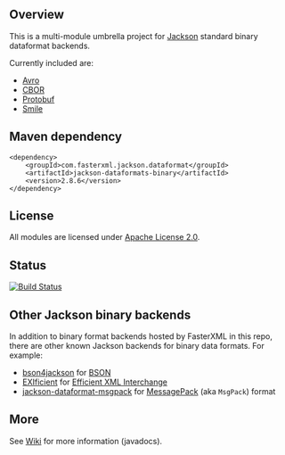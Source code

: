 ## Overview

This is a multi-module umbrella project for [Jackson](../../../jackson)
standard binary dataformat backends.

Currently included are:

* [Avro](avro/)
* [CBOR](cbor/)
* [Protobuf](protobuf/)
* [Smile](smile/)

## Maven dependency
```
<dependency>
    <groupId>com.fasterxml.jackson.dataformat</groupId>
    <artifactId>jackson-dataformats-binary</artifactId>
    <version>2.8.6</version>
</dependency>
```

## License

All modules are licensed under [Apache License 2.0](http://www.apache.org/licenses/LICENSE-2.0.txt).

## Status

[![Build Status](https://travis-ci.org/FasterXML/jackson-dataformats-binary.svg)](https://travis-ci.org/FasterXML/jackson-dataformats-binary)

## Other Jackson binary backends

In addition to binary format backends hosted by FasterXML in this repo, there are other
known Jackson backends for binary data formats.
For example:

* [bson4jackson](https://github.com/michel-kraemer/bson4jackson) for [BSON](http://en.wikipedia.org/wiki/BSON)
* [EXIficient](https://github.com/EXIficient/exificient-for-json) for [Efficient XML Interchange](https://en.wikipedia.org/wiki/Efficient_XML_Interchange)
* [jackson-dataformat-msgpack](https://github.com/msgpack/msgpack-java/tree/develop/msgpack-jackson) for [MessagePack](http://en.wikipedia.org/wiki/MessagePack) (aka `MsgPack`) format

## More

See [Wiki](../../wiki) for more information (javadocs).
